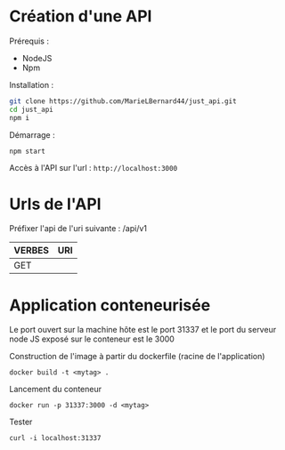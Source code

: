 # Création d'une API

Prérequis :
- NodeJS
- Npm

Installation :

```bash
git clone https://github.com/MarieLBernard44/just_api.git
cd just_api
npm i
```

Démarrage :

```bash
npm start
```

Accès à l'API sur l'url : `http://localhost:3000`

# Urls de l'API

Préfixer l'api de l'uri suivante : /api/v1

| VERBES | URI        | 
|--------|------------|
| GET    |    



# Application conteneurisée

Le port ouvert sur la machine hôte est le port 31337 et le port du serveur node JS exposé sur le conteneur est le 3000 

Construction de l'image à partir du dockerfile (racine de l'application)

```docker build -t <mytag> .``` 

Lancement du conteneur

```docker run -p 31337:3000 -d <mytag>``` 

Tester 

```curl -i localhost:31337```
